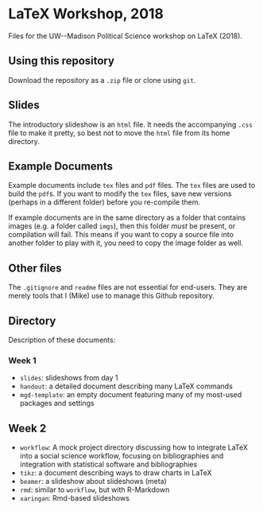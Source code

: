 # LaTeX Workshop, 2018

Files for the UW--Madison Political Science workshop on LaTeX (2018).


## Using this repository

Download the repository as a `.zip` file or clone using `git`. 

##  Slides

The introductory slideshow is an `html` file. It needs the accompanying `.css` file to make it pretty, so best not to move the `html` file from its home directory.

## Example Documents

Example documents include `tex` files and `pdf` files. The `tex` files are used to build the `pdf`s. If you want to modify the `tex` files, save new versions (perhaps in a different folder) before you re-compile them.

If example documents are in the same directory as a folder that contains images (e.g. a folder called `imgs`), then this folder *must* be present, or compilation will fail. This means if you want to copy a source file into another folder to play with it, you need to copy the image folder as well. 

## Other files

The `.gitignore` and `readme` files are not essential for end-users. They are merely tools that I (Mike) use to manage this Github repository.  


## Directory

Description of these documents:

### Week 1

- `slides`: slideshows from day 1
- `handout`: a detailed document describing many LaTeX commands
- `mgd-template`: an empty document featuring many of my most-used packages and settings

## Week 2

- `workflow`: A mock project directory discussing how to integrate LaTeX into a social science workflow, focusing on bibliographies and integration with statistical software and bibliographies
- `tikz`: a document describing ways to draw charts in LaTeX
- `beamer`: a slideshow about slideshows (meta)
- `rmd`: similar to `workflow`, but with R-Markdown
- `xaringan`: Rmd-based slideshows
